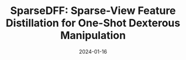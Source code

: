 ---
title: "SparseDFF: Sparse-View Feature Distillation for One-Shot Dexterous Manipulation"
collection: publications
permalink: /publications/sparsedff
excerpt: 'Humans excel at transferring manipulation skills across diverse object shapes, poses, and appearances due to their understanding of semantic correspondences between different instances. To endow robots with a similar high-level understanding, we develop a DFF for 3D scenes, leveraging large 2D vision models to distill semantic features from multiview images. While current research demonstrates advanced performance in reconstructing DFF from dense views, the development of learning a DFF from sparse views is relatively nascent, despite its prevalence in numerous manipulation tasks with fixed cameras. In this work, we introduce \method, a novel method for acquiring view-consistent 3D Distilled Feature Field from sparse RGBD observations, enabling one-shot learning of dexterous manipulations that are transferable to novel scenes. Specifically, we map the image features to the 3D point cloud, allowing for propagation across the 3D space to establish a dense feature field. At the core of SparseDFF is a lightweight feature refinement network, optimized with a contrastive loss between pairwise views after back-projecting the image features onto the 3D point cloud. Additionally, we implement a point-pruning mechanism to augment feature continuity within each local neighborhood. By establishing coherent feature fields on both source and target scenes, we devise an energy function that facilitates the minimization of feature discrepancies w.r.t. the end-effector parameters between the demonstration and the target manipulation. We evaluate our approach using a dexterous hand, mastering real-world manipulations on both rigid and deformable objects, and showcase robust generalization in the face of object and scene-context variations.'
date: '2024-01-16'
venue: 'ICLR'
image: '/images/sparsedff.png'
weight: 301
arxiv: 'https://arxiv.org/abs/2310.16838'
site: 'https://halowangqx.github.io/SparseDFF'
citation: 'Wang, Q., Zhang, H., Deng, C., You, Y., Dong, H., Zhu, Y., & Guibas, L. (2023). SparseDFF: Sparse-View Feature Distillation for One-Shot Dexterous Manipulation. ICLR 2024.'
authors: 'Qianxu Wang, Haotong Zhang, Congyue Deng, <b>Yang You</b>, Hao Dong, Yixin Zhu, Leonidas Guibas'
---